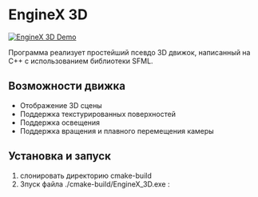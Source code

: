 # EngineX 3D

[![EngineX 3D Demo](https://github.com/NooFreeNames/EngineX-3D/blob/main/engine.gif?raw=true)](https://youtu.be/kjdEqVCpwhQ )

Программа реализует простейший псевдо 3D движок, написанный на C++ c использoванием библиотеки SFML.

## Возможности движка

- Отображение 3D сцены
- Поддержка текстурированных поверхностей
- Поддержка освещения
- Поддержка вращения и плавного перемещения камеры

## Установка и запуск

1. слонировать директорию cmake-build
2. Зпуск файла ./cmake-build/EngineX_3D.exe :

   


